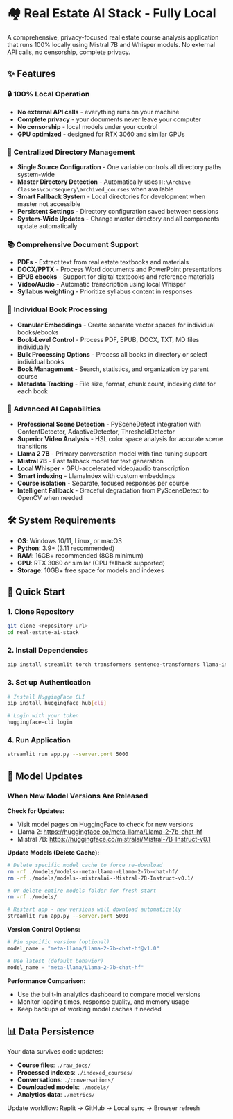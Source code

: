 # 🏘️ Real Estate AI Stack - Fully Local

A comprehensive, privacy-focused real estate course analysis application that runs 100% locally using Mistral 7B and Whisper models. No external API calls, no censorship, complete privacy.

## ✨ Features

### 🔒 **100% Local Operation**
- **No external API calls** - everything runs on your machine
- **Complete privacy** - your documents never leave your computer
- **No censorship** - local models under your control
- **GPU optimized** - designed for RTX 3060 and similar GPUs

### 📁 **Centralized Directory Management**
- **Single Source Configuration** - One variable controls all directory paths system-wide
- **Master Directory Detection** - Automatically uses `H:\Archive Classes\coursequery\archived_courses` when available
- **Smart Fallback System** - Local directories for development when master not accessible
- **Persistent Settings** - Directory configuration saved between sessions
- **System-Wide Updates** - Change master directory and all components update automatically

### 📚 **Comprehensive Document Support**
- **PDFs** - Extract text from real estate textbooks and materials
- **DOCX/PPTX** - Process Word documents and PowerPoint presentations
- **EPUB ebooks** - Support for digital textbooks and reference materials
- **Video/Audio** - Automatic transcription using local Whisper
- **Syllabus weighting** - Prioritize syllabus content in responses

### 📖 **Individual Book Processing**
- **Granular Embeddings** - Create separate vector spaces for individual books/ebooks
- **Book-Level Control** - Process PDF, EPUB, DOCX, TXT, MD files individually
- **Bulk Processing Options** - Process all books in directory or select individual books
- **Book Management** - Search, statistics, and organization by parent course
- **Metadata Tracking** - File size, format, chunk count, indexing date for each book

### 🧠 **Advanced AI Capabilities**
- **Professional Scene Detection** - PySceneDetect integration with ContentDetector, AdaptiveDetector, ThresholdDetector
- **Superior Video Analysis** - HSL color space analysis for accurate scene transitions
- **Llama 2 7B** - Primary conversation model with fine-tuning support
- **Mistral 7B** - Fast fallback model for text generation
- **Local Whisper** - GPU-accelerated video/audio transcription
- **Smart indexing** - LlamaIndex with custom embeddings
- **Course isolation** - Separate, focused responses per course
- **Intelligent Fallback** - Graceful degradation from PySceneDetect to OpenCV when needed

## 🛠️ System Requirements

- **OS**: Windows 10/11, Linux, or macOS
- **Python**: 3.9+ (3.11 recommended)
- **RAM**: 16GB+ recommended (8GB minimum)
- **GPU**: RTX 3060 or similar (CPU fallback supported)
- **Storage**: 10GB+ free space for models and indexes

## 🚀 Quick Start

### 1. Clone Repository
```bash
git clone <repository-url>
cd real-estate-ai-stack
```

### 2. Install Dependencies
```bash
pip install streamlit torch transformers sentence-transformers llama-index
```

### 3. Set up Authentication
```bash
# Install HuggingFace CLI
pip install huggingface_hub[cli]

# Login with your token
huggingface-cli login
```

### 4. Run Application
```bash
streamlit run app.py --server.port 5000
```

## 🔄 Model Updates

### When New Model Versions Are Released

**Check for Updates:**
- Visit model pages on HuggingFace to check for new versions
- Llama 2: https://huggingface.co/meta-llama/Llama-2-7b-chat-hf
- Mistral 7B: https://huggingface.co/mistralai/Mistral-7B-Instruct-v0.1

**Update Models (Delete Cache):**
```bash
# Delete specific model cache to force re-download
rm -rf ./models/models--meta-llama--Llama-2-7b-chat-hf/
rm -rf ./models/models--mistralai--Mistral-7B-Instruct-v0.1/

# Or delete entire models folder for fresh start
rm -rf ./models/

# Restart app - new versions will download automatically
streamlit run app.py --server.port 5000
```

**Version Control Options:**
```python
# Pin specific version (optional)
model_name = "meta-llama/Llama-2-7b-chat-hf@v1.0"

# Use latest (default behavior)
model_name = "meta-llama/Llama-2-7b-chat-hf"
```

**Performance Comparison:**
- Use the built-in analytics dashboard to compare model versions
- Monitor loading times, response quality, and memory usage
- Keep backups of working model caches if needed

## 📊 Data Persistence

Your data survives code updates:
- **Course files**: `./raw_docs/` 
- **Processed indexes**: `./indexed_courses/`
- **Conversations**: `./conversations/`
- **Downloaded models**: `./models/`
- **Analytics data**: `./metrics/`

Update workflow: Replit → GitHub → Local sync → Browser refresh
